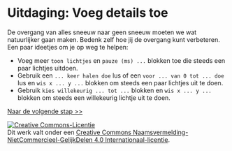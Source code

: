 # Uitdaging: Voeg details toe

De overgang van alles sneeuw naar geen sneeuw moeten we wat natuurlijker gaan maken. Bedenk zelf hoe jij de overgang kunt verbeteren. Een paar ideetjes om je op weg te helpen:
- Voeg meer `toon lichtjes` en `pauze (ms) ...` blokken toe die steeds een paar lichtjes uitdoen.
- Gebruik een `... keer halen doe` lus of een `voor ... van 0 tot ... doe` lus en `wis x ... y ...` blokken om steeds een paar lichtjes uit te doen.
- Gebruik `kies willekeurig ... tot ...` blokken en `wis x ... y ...` blokken om steeds een willekeurig lichtje uit te doen.

[Naar de volgende stap >>](stap_3.md)

<a rel="license" href="http://creativecommons.org/licenses/by-nc-sa/4.0/"><img alt="Creative Commons-Licentie" style="border-width:0" src="https://i.creativecommons.org/l/by-nc-sa/4.0/88x31.png" /></a><br />Dit werk valt onder een <a rel="license" href="http://creativecommons.org/licenses/by-nc-sa/4.0/deed.nl">Creative Commons Naamsvermelding-NietCommercieel-GelijkDelen 4.0 Internationaal-licentie</a>.
